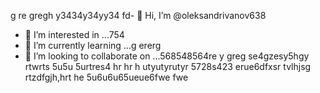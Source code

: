  g re gregh y3434y34yy34  fd- 👋 Hi, I’m @oleksandrivanov638
- 👀 I’m interested in ...754
- 🌱 I’m currently learning ...g ererg
- 💞️ I’m looking to collaborate on ...568548564re y greg se4gzesy5hgy rtwrts 5u5u 5urtres4 hr hr h utyutyrutyr 
5728s423 erue6dfxsr tvlhjsg rtzdfgjh,hrt  he 5u6u6u65ueue6fwe fwe
<!---h rehrehe
oleksandrivanov638/oleksandrivanov638 is a ✨ special ✨ repository because its `README.md` (this file) appears on your GitHub profile.
You can click the Preview link to take a look at your changes.
--->
